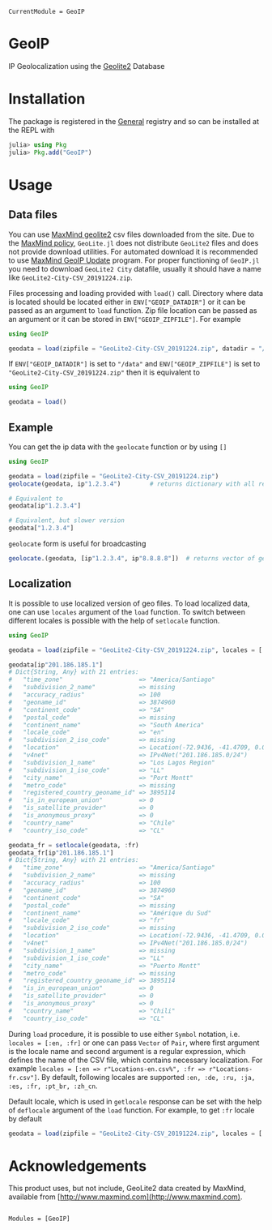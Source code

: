 ```@meta
CurrentModule = GeoIP
```

# GeoIP

IP Geolocalization using the [Geolite2](https://dev.maxmind.com/geoip/geoip2/geolite2/) Database

# Installation

The package is registered in the [General](https://github.com/JuliaRegistries/General) registry and so can be installed at the REPL with

```julia
julia> using Pkg
julia> Pkg.add("GeoIP")
```

# Usage

## Data files

You can use [MaxMind geolite2](https://dev.maxmind.com/geoip/geoip2/geolite2/) csv files downloaded from the site. Due to the [MaxMind policy](https://blog.maxmind.com/2019/12/18/significant-changes-to-accessing-and-using-geolite2-databases/), `GeoLite.jl` does not distribute `GeoLite2` files and does not provide download utilities. For automated download it is recommended to use [MaxMind GeoIP Update](https://dev.maxmind.com/geoip/geoipupdate/) program. For proper functioning of `GeoIP.jl` you need to download `GeoLite2 City` datafile, usually it should have a name like `GeoLite2-City-CSV_20191224.zip`. 

Files processing and loading provided with `load()` call. Directory where data is located should be located either in `ENV["GEOIP_DATADIR"]` or it can be passed as an argument to `load` function. Zip file location can be passed as an argument or it can be stored in `ENV["GEOIP_ZIPFILE"]`. For example

```julia
using GeoIP

geodata = load(zipfile = "GeoLite2-City-CSV_20191224.zip", datadir = "/data")
```

If `ENV["GEOIP_DATADIR"]` is set to `"/data"` and `ENV["GEOIP_ZIPFILE"]` is set to `"GeoLite2-City-CSV_20191224.zip"` then it is equivalent to
```julia
using GeoIP

geodata = load()
```

## Example

You can get the ip data with the `geolocate` function or by using `[]`

```julia
using GeoIP

geodata = load(zipfile = "GeoLite2-City-CSV_20191224.zip")
geolocate(geodata, ip"1.2.3.4")        # returns dictionary with all relevant information

# Equivalent to
geodata[ip"1.2.3.4"]

# Equivalent, but slower version
geodata["1.2.3.4"]
```

`geolocate` form is useful for broadcasting

```julia
geolocate.(geodata, [ip"1.2.3.4", ip"8.8.8.8"])  # returns vector of geo data.
```

## Localization

It is possible to use localized version of geo files. To load localized data, one can use `locales` argument of the `load` function. To switch between different locales is possible with the help of `setlocale` function.

```julia
using GeoIP

geodata = load(zipfile = "GeoLite2-City-CSV_20191224.zip", locales = [:en, :fr])

geodata[ip"201.186.185.1"]
# Dict{String, Any} with 21 entries:
#   "time_zone"                     => "America/Santiago"
#   "subdivision_2_name"            => missing
#   "accuracy_radius"               => 100
#   "geoname_id"                    => 3874960
#   "continent_code"                => "SA"
#   "postal_code"                   => missing
#   "continent_name"                => "South America"
#   "locale_code"                   => "en"
#   "subdivision_2_iso_code"        => missing
#   "location"                      => Location(-72.9436, -41.4709, 0.0, "WGS84")
#   "v4net"                         => IPv4Net("201.186.185.0/24")
#   "subdivision_1_name"            => "Los Lagos Region"
#   "subdivision_1_iso_code"        => "LL"
#   "city_name"                     => "Port Montt"
#   "metro_code"                    => missing
#   "registered_country_geoname_id" => 3895114
#   "is_in_european_union"          => 0
#   "is_satellite_provider"         => 0
#   "is_anonymous_proxy"            => 0
#   "country_name"                  => "Chile"
#   "country_iso_code"              => "CL"

geodata_fr = setlocale(geodata, :fr)
geodata_fr[ip"201.186.185.1"]
# Dict{String, Any} with 21 entries:
#   "time_zone"                     => "America/Santiago"
#   "subdivision_2_name"            => missing
#   "accuracy_radius"               => 100
#   "geoname_id"                    => 3874960
#   "continent_code"                => "SA"
#   "postal_code"                   => missing
#   "continent_name"                => "Amérique du Sud"
#   "locale_code"                   => "fr"
#   "subdivision_2_iso_code"        => missing
#   "location"                      => Location(-72.9436, -41.4709, 0.0, "WGS84")
#   "v4net"                         => IPv4Net("201.186.185.0/24")
#   "subdivision_1_name"            => missing
#   "subdivision_1_iso_code"        => "LL"
#   "city_name"                     => "Puerto Montt"
#   "metro_code"                    => missing
#   "registered_country_geoname_id" => 3895114
#   "is_in_european_union"          => 0
#   "is_satellite_provider"         => 0
#   "is_anonymous_proxy"            => 0
#   "country_name"                  => "Chili"
#   "country_iso_code"              => "CL"
```

During `load` procedure, it is possible to use either `Symbol` notation, i.e. `locales = [:en, :fr]` or one can pass `Vector` of `Pair`, where first argument is the locale name and second argument is a regular expression, which defines the name of the CSV file, which contains necessary localization. For example `locales = [:en => r"Locations-en.csv%", :fr => r"Locations-fr.csv"]`. By default, following locales are supported `:en, :de, :ru, :ja, :es, :fr, :pt_br, :zh_cn`.

Default locale, which is used in `getlocale` response can be set with the help of `deflocale` argument of the `load` function. For example, to get `:fr` locale by default

```julia
geodata = load(zipfile = "GeoLite2-City-CSV_20191224.zip", locales = [:en, :fr], deflocale = :fr)
```

# Acknowledgements
This product uses, but not include, GeoLite2 data created by MaxMind, available from
[http://www.maxmind.com](http://www.maxmind.com).

```@index
```

```@autodocs
Modules = [GeoIP]
```
